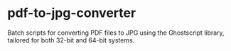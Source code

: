 # pdf-to-jpg-converter
Batch scripts for converting PDF files to JPG using the Ghostscript library, tailored for both 32-bit and 64-bit systems.
